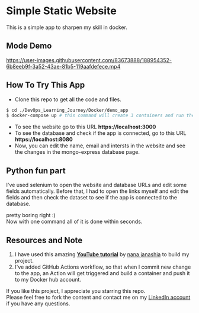 # Simple Static Website
This is a simple app to sharpen my skill in docker.
## Mode Demo


https://user-images.githubusercontent.com/83673888/188954352-6b8eeb9f-3a52-43ae-81b5-119aafdefece.mp4


## How To Try This App
* Clone this repo to get all the code and files.
```bash
$ cd ./DevOps_Learning_Journey/Docker/demo_app
$ docker-compose up # this command will create 3 containers and run them.
```

* To see the website go to this URL **https://localhost:3000**
* To see the database and check if the app is connected, go to this URL **https://localhost:8080**
* Now, you can edit the name, email and intersts in the website and see the changes in the mongo-express database page.


## Python fun part
I've used selenium to open the website and database URLs and edit some fields automatically.
Before that, I had to open the links myself and edit the fields and then check the dataset to see if the app is connected to the database.

pretty boring right :)<br>
Now with one command all of it is done within seconds.



## Resources and Note
1. I have used this amazing [**YouTube tutorial**](https://www.youtube.com/watch?v=3c-iBn73dDE) by [nana janashia](https://www.linkedin.com/in/nana-janashia/) to build my project.
2. I've added GitHub Actions workflow, so that when I commit new change to the app, an Action will get triggered and build a container and push it to my Docker hub account.

If you like this project, I appreciate you starring this repo.<br>
Please feel free to fork the content and contact me on my [LinkedIn account](https://www.linkedin.com/in/abdassalam-ahmad/) if you have any questions.
